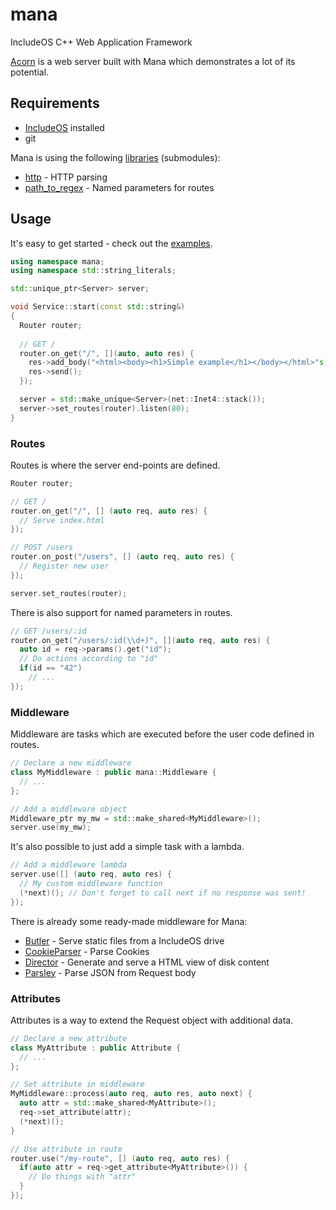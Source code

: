 # mana
IncludeOS C++ Web Application Framework

[Acorn](https://github.com/includeos/acorn) is a web server built with Mana which demonstrates a lot of its potential.

## Requirements

* [IncludeOS](https://github.com/hioa-cs/IncludeOS) installed
* git

Mana is using the following [libraries](lib/) (submodules):

* [http](https://github.com/hioa-cs/http) - HTTP parsing
* [path_to_regex](https://github.com/includeos/path_to_regex) - Named parameters for routes


## Usage

It's easy to get started - check out the [examples](examples/).

```cpp
using namespace mana;
using namespace std::string_literals;

std::unique_ptr<Server> server;

void Service::start(const std::string&)
{
  Router router;
  
  // GET /
  router.on_get("/", [](auto, auto res) {
    res->add_body("<html><body><h1>Simple example</h1></body></html>"s);
    res->send();
  });

  server = std::make_unique<Server>(net::Inet4::stack());
  server->set_routes(router).listen(80);
}
```

### Routes

Routes is where the server end-points are defined.

```cpp
Router router;

// GET /
router.on_get("/", [] (auto req, auto res) {
  // Serve index.html
});

// POST /users
router.on_post("/users", [] (auto req, auto res) {
  // Register new user
});

server.set_routes(router);
```

There is also support for named parameters in routes.

```cpp
// GET /users/:id
router.on_get("/users/:id(\\d+)", [](auto req, auto res) {
  auto id = req->params().get("id");
  // Do actions according to "id"
  if(id == "42")
    // ...
});
```

### Middleware

Middleware are tasks which are executed before the user code defined in routes.

```cpp
// Declare a new middleware
class MyMiddleware : public mana::Middleware {
  // ...
};

// Add a middleware object
Middleware_ptr my_mw = std::make_shared<MyMiddleware>();
server.use(my_mw);
```

It's also possible to just add a simple task with a lambda.

```cpp
// Add a middleware lambda
server.use([] (auto req, auto res) {
  // My custom middleware function
  (*next)(); // Don't forget to call next if no response was sent!
});
```

There is already some ready-made middleware for Mana:

* [Butler](https://github.com/includeos/butler) - Serve static files from a IncludeOS drive
* [CookieParser](https://github.com/includeos/cookie) - Parse Cookies
* [Director](https://github.com/includeos/director) - Generate and serve a HTML view of disk content
* [Parsley](https://github.com/includeos/json) - Parse JSON from Request body


### Attributes

Attributes is a way to extend the Request object with additional data.

```cpp
// Declare a new attribute
class MyAttribute : public Attribute {
  // ...
};

// Set attribute in middleware
MyMiddleware::process(auto req, auto res, auto next) {
  auto attr = std::make_shared<MyAttribute>();
  req->set_attribute(attr);
  (*next)();
}

// Use attribute in route
router.use("/my-route", [] (auto req, auto res) {
  if(auto attr = req->get_attribute<MyAttribute>()) {
    // Do things with "attr"
  }
});
```

